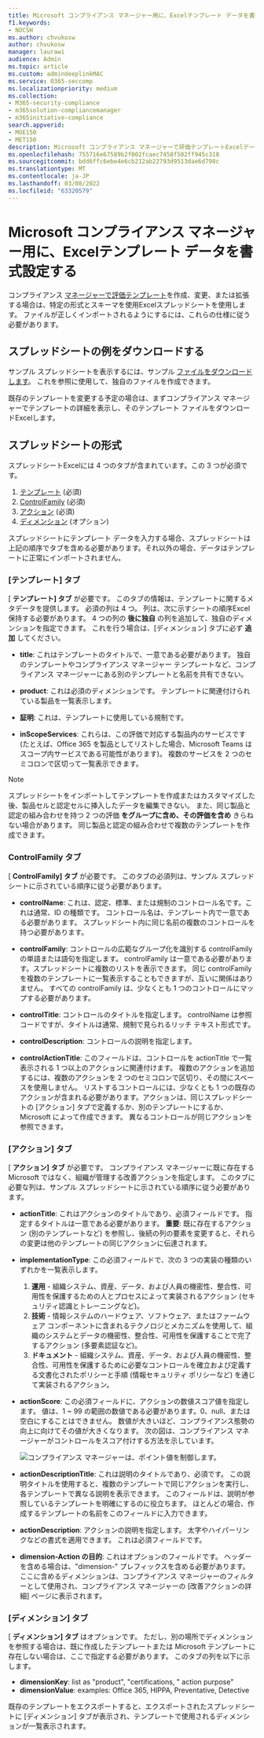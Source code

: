 ```yaml
---
title: Microsoft コンプライアンス マネージャー用に、Excelテンプレート データを書式設定する
f1.keywords:
- NOCSH
ms.author: chvukosw
author: chvukosw
manager: laurawi
audience: Admin
ms.topic: article
ms.custom: admindeeplinkMAC
ms.service: O365-seccomp
ms.localizationpriority: medium
ms.collection:
- M365-security-compliance
- m365solution-compliancemanager
- m365initiative-compliance
search.appverid:
- MOE150
- MET150
description: Microsoft コンプライアンス マネージャーで評価テンプレートExcelデータを処理する方法について説明します。
ms.openlocfilehash: 755716e67589b2f002fcaec7458f502ff945c318
ms.sourcegitcommit: bdd6ffc6ebe4e6cb212ab22793d9513dae6d798c
ms.translationtype: MT
ms.contentlocale: ja-JP
ms.lasthandoff: 03/08/2022
ms.locfileid: "63320579"
---
```

# <a name="format-assessment-template-data-in-excel-for-microsoft-compliance-manager"></a>Microsoft コンプライアンス マネージャー用に、Excelテンプレート データを書式設定する

コンプライアンス [マネージャーで](compliance-manager-templates-create.md)[評価テンプレート](compliance-manager-templates-modify.md)を作成[](compliance-manager-templates-extend.md)、変更、または拡張する場合は、特定の形式とスキーマを使用Excelスプレッドシートを使用します。 ファイルが正しくインポートされるようにするには、これらの仕様に従う必要があります。

## <a name="download-example-spreadsheet"></a>スプレッドシートの例をダウンロードする

サンプル スプレッドシートを表示するには、サンプル [ファイルをダウンロードします](https://go.microsoft.com/fwlink/?linkid=2124865)。 これを参照に使用して、独自のファイルを作成できます。

既存のテンプレートを変更する予定の場合は、まずコンプライアンス マネージャーでテンプレートの詳細を表示し、そのテンプレート ファイルをダウンロードExcelします。

## <a name="spreadsheet-format"></a>スプレッドシートの形式

スプレッドシートExcelには 4 つのタブが含まれています。この 3 つが必須です。

1. [テンプレート](#template-tab) (必須)
2. [ControlFamily](#controlfamily-tab) (必須)
3. [アクション](#actions-tab) (必須)
4. [ディメンション](#dimensions-tab) (オプション)

スプレッドシートにテンプレート データを入力する場合、スプレッドシートは上記の順序でタブを含める必要があります。それ以外の場合、データはテンプレートに正常にインポートされません。

### <a name="template-tab"></a>[テンプレート] タブ

[ **テンプレート] タブ** が必要です。 このタブの情報は、テンプレートに関するメタデータを提供します。 必須の列は 4 つ。 列は、次に示すシートの順序Excel保持する必要があります。 4 つの列の **後に独自** の列を追加して、独自のディメンションを指定できます。 これを行う場合は、[ディメンション] タブに必ず **追加** してください。

- **title**: これはテンプレートのタイトルで、一意である必要があります。 独自のテンプレートやコンプライアンス マネージャー テンプレートなど、コンプライアンス マネージャーにある別のテンプレートと名前を共有できない。

- **product**: これは必須のディメンションです。 テンプレートに関連付けられている製品を一覧表示します。

- **証明**: これは、テンプレートに使用している規制です。

- **inScopeServices**: これらは、この評価で対応する製品内のサービスです (たとえば、Office 365 を製品としてリストした場合、Microsoft Teams はスコープ内サービスである可能性があります)。 複数のサービスを 2 つのセミコロンで区切って一覧表示できます。

> [!NOTE]
> スプレッドシートをインポートしてテンプレートを作成またはカスタマイズした後、製品セルと認定セルに挿入したデータを編集できない。 また、同じ製品と認定の組み合わせを持つ 2 つの評価 **をグループに含め、その評価を含め** きらねない場合があります。 同じ製品と認定の組み合わせで複数のテンプレートを作成できます。

### <a name="controlfamily-tab"></a>ControlFamily タブ

[ **ControlFamily] タブ** が必要です。  このタブの必須列は、サンプル スプレッドシートに示されている順序に従う必要があります。

- **controlName**: これは、認定、標準、または規制のコントロール名です。これは通常、ID の種類です。 コントロール名は、テンプレート内で一意である必要があります。 スプレッドシート内に同じ名前の複数のコントロールを持つ必要があります。

- **controlFamily**: コントロールの広範なグループ化を識別する controlFamily の単語または語句を指定します。 controlFamily は一意である必要があります。スプレッドシートに複数のリストを表示できます。 同じ controlFamily を複数のテンプレートに一覧表示することもできますが、互いに関係はありません。 すべての controlFamily は、少なくとも 1 つのコントロールにマップする必要があります。

- **controlTitle**: コントロールのタイトルを指定します。 controlName は参照コードですが、タイトルは通常、規制で見られるリッチ テキスト形式です。

- **controlDescription**: コントロールの説明を指定します。

- **controlActionTitle**: このフィールドは、コントロールを actionTitle で一覧表示される 1 つ以上のアクションに関連付けます。 複数のアクションを追加するには、複数のアクションを 2 つのセミコロンで区切り、その間にスペースを使用しません。 リストするコントロールには、少なくとも 1 つの既存のアクションが含まれる必要があります。アクションは、同じスプレッドシートの [アクション] タブで定義するか、別のテンプレートにするか、Microsoft によって作成できます。 異なるコントロールが同じアクションを参照できます。

### <a name="actions-tab"></a>[アクション] タブ

[ **アクション] タブ** が必要です。  コンプライアンス マネージャーに既に存在する Microsoft ではなく、組織が管理する改善アクションを指定します。 このタブに必要な列は、サンプル スプレッドシートに示されている順序に従う必要があります。

- **actionTitle**: これはアクションのタイトルであり、必須フィールドです。 指定するタイトルは一意である必要があります。 **重要**: 既に存在するアクション (別のテンプレートなど) を参照し、後続の列の要素を変更すると、それらの変更は他のテンプレートの同じアクションに伝達されます。

- **implementationType**: この必須フィールドで、次の 3 つの実装の種類のいずれかを一覧表示します。 
  1) **運用** - 組織システム、資産、データ、および人員の機密性、整合性、可用性を保護するための人とプロセスによって実装されるアクション (セキュリティ認識とトレーニングなど)。      
  2) **技術** - 情報システムのハードウェア、ソフトウェア、またはファームウェア コンポーネントに含まれるテクノロジとメカニズムを使用して、組織のシステムとデータの機密性、整合性、可用性を保護することで完了するアクション (多要素認証など)。
  3) **ドキュメント** - 組織システム、資産、データ、および人員の機密性、整合性、可用性を保護するために必要なコントロールを確立および定義する文書化されたポリシーと手順 (情報セキュリティ ポリシーなど) を通じて実装されるアクション。

- **actionScore**: この必須フィールドに、アクションの数値スコア値を指定します。 値は、1 ~ 99 の範囲の数値である必要があります。0、null、または空白にすることはできません。 数値が大きいほど、コンプライアンス態勢の向上に向けてその値が大きくなります。 次の図は、コンプライアンス マネージャーがコントロールをスコア付けする方法を示しています。

  ![コンプライアンス マネージャーは、ポイント値を制御します。](../media/compliance-score-action-scoring.png "コンプライアンス マネージャーがポイント値を制御する")

- **actionDescriptionTitle**: これは説明のタイトルであり、必須です。 この説明タイトルを使用すると、複数のテンプレートで同じアクションを実行し、各テンプレートで異なる説明を表示できます。  このフィールドは、説明が参照しているテンプレートを明確にするのに役立ちます。 ほとんどの場合、作成するテンプレートの名前をこのフィールドに入力できます。

- **actionDescription**: アクションの説明を指定します。 太字やハイパーリンクなどの書式を適用できます。 これは必須フィールドです。

- **dimension-Action の目的**: これはオプションのフィールドです。 ヘッダーを含める場合は、"dimension-" プレフィックスを含める必要があります。 ここに含めるディメンションは、コンプライアンス マネージャーのフィルターとして使用され、コンプライアンス マネージャーの [改善アクションの詳細] ページに表示されます。

### <a name="dimensions-tab"></a>[ディメンション] タブ

[ **ディメンション] タブ** はオプションです。 ただし、別の場所でディメンションを参照する場合は、既に作成したテンプレートまたは Microsoft テンプレートに存在しない場合は、ここで指定する必要があります。 このタブの列を以下に示します。

- **dimensionKey**: list as "product", "certifications, " action purpose"
- **dimensionValue**: examples: Office 365, HIPPA, Preventative, Detective

既存のテンプレートをエクスポートすると、エクスポートされたスプレッドシートに [ディメンション]  タブが表示され、テンプレートで使用されるディメンションが一覧表示されます。
